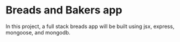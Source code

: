 # Breads and Bakers app

In this project, a full stack breads app will be built using jsx, express, mongoose, and mongodb.
